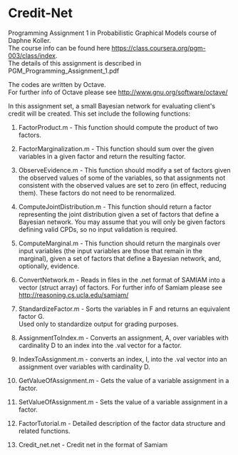 Credit-Net
==========

Programming Assignment 1 in Probabilistic Graphical Models course of Daphne Koller.  
The course info can be found here https://class.coursera.org/pgm-003/class/index.  
The details of this assignment is described in PGM_Programming_Assignment_1.pdf

The codes are written by Octave.  
For further info of Octave please see http://www.gnu.org/software/octave/

In this assignment set, a small Bayesian network for evaluating client's credit will be created.
This set include the following functions:

1. FactorProduct.m - This function should compute the product of two factors. 

2. FactorMarginalization.m - This function should sum over the given variables in a given factor 
   and return the resulting factor.

3. ObserveEvidence.m - This function should modify a set of factors given the observed values 
   of some of the variables, so that assignments not consistent with the observed values are 
   set to zero (in effect, reducing them). These factors do not need to be renormalized.

4. ComputeJointDistribution.m - This function should return a factor representing the 
   joint distribution given a set of factors that define a Bayesian network. You may assume that 
   you will only be given factors defining valid CPDs, so no input validation is required.

5. ComputeMarginal.m - This function should return the marginals over input variables 
   (the input variables are those that remain in the marginal), given a set of factors 
   that define a Bayesian network, and, optionally, evidence.

6. ConvertNetwork.m - Reads in files in the .net format of SAMIAM into a vector (struct array) of factors. 
   For further info of Samiam please see http://reasoning.cs.ucla.edu/samiam/

7. StandardizeFactor.m - Sorts the variables in F and returns an equivalent factor G.  
   Used only to standardize output for grading purposes.  

8. AssignmentToIndex.m - Converts an assignment, A, over variables with cardinality D 
   to an index into the .val vector for a factor.

9. IndexToAssignment.m - converts an index, I, into the .val vector into an assignment 
   over variables with cardinality D.

10. GetValueOfAssignment.m - Gets the value of a variable assignment in a factor.

11. SetValueOfAssignment.m - Sets the value of a variable assignment in a factor.

12. FactorTutorial.m - Detailed description of the factor data structure and related functions.

13. Credit_net.net - Credit net in the format of Samiam
